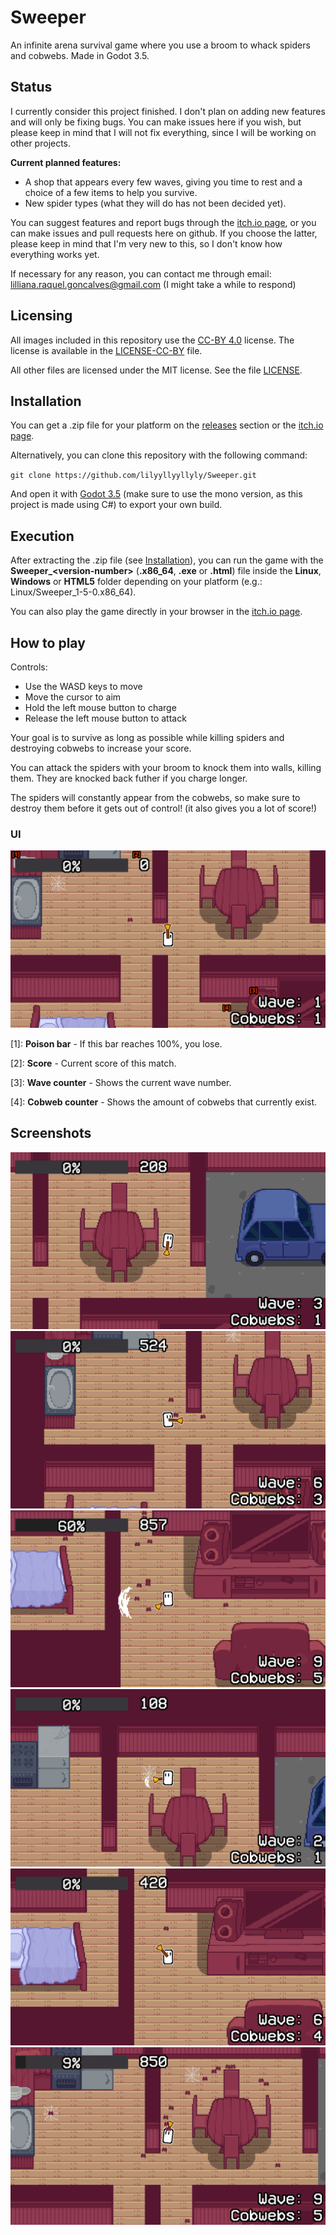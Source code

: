 # Sweeper
An infinite arena survival game where you use a broom to whack spiders and cobwebs. Made in Godot 3.5.

## Status
I currently consider this project finished. I don't plan on adding new features and will only be fixing bugs. You can make issues here if you wish, but please keep in mind that I will not fix everything, since I will be working on other projects.

**Current planned features:**
- A shop that appears every few waves, giving you time to rest and a choice of a few items to help you survive.
- New spider types (what they will do has not been decided yet).

You can suggest features and report bugs through the [itch.io page](https://lilyyllyyllyly.itch.io/sweeper), or you can make issues and pull requests here on github. If you choose the latter, please keep in mind that I'm very new to this, so I don't know how everything works yet.

If necessary for any reason, you can contact me through email: lilliana.raquel.goncalves@gmail.com (I might take a while to respond)

## Licensing
All images included in this repository use the [CC-BY 4.0](https://creativecommons.org/licenses/by/4.0/) license. The license is available in the [LICENSE-CC-BY](LICENSE-CC-BY) file.

All other files are licensed under the MIT license. See the file [LICENSE](LICENSE).

## Installation
You can get a .zip file for your platform on the [releases](https://github.com/lilyyllyyllyly/Sweeper/releases) section or the [itch.io page](https://lilyyllyyllyly.itch.io/sweeper).

Alternatively, you can clone this repository with the following command:

`git clone https://github.com/lilyyllyyllyly/Sweeper.git`

And open it with [Godot 3.5](https://godotengine.org/download/3.x) (make sure to use the mono version, as this project is made using C#) to export your own build.

## Execution
After extracting the .zip file (see [Installation](installation)), you can run the game with the **Sweeper_\<version-number>** (**.x86_64**, **.exe** or **.html**) file inside the **Linux**, **Windows** or **HTML5** folder depending on your platform (e.g.: Linux/Sweeper_1-5-0.x86_64).

You can also play the game directly in your browser in the [itch.io page](https://lilyyllyyllyly.itch.io/sweeper).

## How to play
Controls:
- Use the WASD keys to move
- Move the cursor to aim
- Hold the left mouse button to charge
- Release the left mouse button to attack

Your goal is to survive as long as possible while killing spiders and destroying cobwebs to increase your score.

You can attack the spiders with your broom to knock them into walls, killing them. They are knocked back futher if you charge longer.

The spiders will constantly appear from the cobwebs, so make sure to destroy them before it gets out of control! (it also gives you a lot of score!)

### UI
![alt text](images/start-ui.png "Game screen with labeled UI elements")

\[1]: **Poison bar** - If this bar reaches 100%, you lose.

\[2]: **Score** - Current score of this match.

\[3]: **Wave counter** - Shows the current wave number.

\[4]: **Cobweb counter** - Shows the amount of cobwebs that currently exist.

## Screenshots
![](images/gameplay/screenshot_1.png)
![](images/gameplay/screenshot_2.png)
![](images/gameplay/screenshot_3.png)
![](images/gameplay/screenshot_4.png)
![](images/gameplay/screenshot_5.png)
![](images/gameplay/screenshot_6.png)
